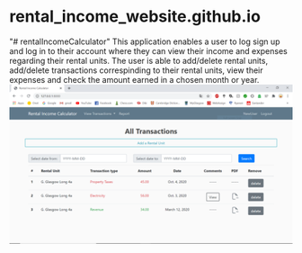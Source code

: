 # rental_income_website.github.io
"# rentalIncomeCalculator" 
This application enables a user to log sign up and log in to their account where they can view their income and expenses regarding their rental units.
The user is able to add/delete rental units, add/delete transactions correspinding to their rental units, view their expenses and check the amount earned in a chosen 
month or year.
![Screenshot](renatlincomecalculator_img.png)
